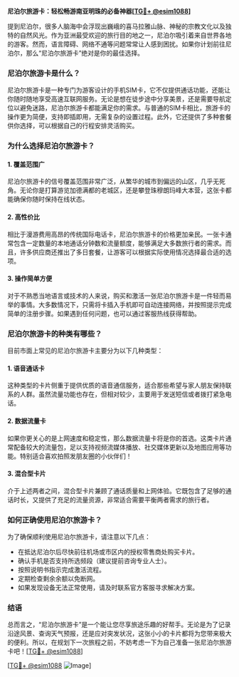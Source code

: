 **尼泊尔旅游卡：轻松畅游南亚明珠的必备神器[[TG💪+ @esim1088](https://t.me/s/esim1088)]**

提到尼泊尔，很多人脑海中会浮现出巍峨的喜马拉雅山脉、神秘的宗教文化以及独特的自然风光。作为亚洲最受欢迎的旅行目的地之一，尼泊尔吸引着来自世界各地的游客。然而，语言障碍、网络不通等问题常常让人感到困扰。如果你计划前往尼泊尔，那么“尼泊尔旅游卡”绝对是你的最佳选择。

### 尼泊尔旅游卡是什么？

尼泊尔旅游卡是一种专门为游客设计的手机SIM卡，它不仅提供通话功能，还能让你随时随地享受高速互联网服务。无论是想在徒步途中分享美景，还是需要导航定位以避免迷路，尼泊尔旅游卡都能满足你的需求。与普通的SIM卡相比，旅游卡的操作更为简便，支持即插即用，无需复杂的设置过程。此外，它还提供了多种套餐供你选择，可以根据自己的行程安排灵活购买。

### 为什么选择尼泊尔旅游卡？

#### 1. **覆盖范围广**
尼泊尔旅游卡的信号覆盖范围非常广泛，从繁华的城市到偏远的山区，几乎无死角。无论你是打算游览加德满都的老城区，还是攀登珠穆朗玛峰大本营，这张卡都能确保你随时保持在线状态。

#### 2. **高性价比**
相比于漫游费用高昂的传统国际电话卡，尼泊尔旅游卡的价格更加亲民。一张卡通常包含一定数量的本地通话分钟数和流量额度，能够满足大多数旅行者的需求。而且，许多供应商还推出了多日套餐，让游客可以根据实际使用情况选择最合适的选项。

#### 3. **操作简单方便**
对于不熟悉当地语言或技术的人来说，购买和激活一张尼泊尔旅游卡是一件轻而易举的事情。大多数情况下，只需将卡插入手机即可自动连接网络，并按照提示完成简单的注册步骤。如果遇到任何问题，也可以通过客服热线获得帮助。

### 尼泊尔旅游卡的种类有哪些？

目前市面上常见的尼泊尔旅游卡主要分为以下几种类型：

#### 1. **语音通话卡**
这种类型的卡片侧重于提供优质的语音通信服务，适合那些希望与家人朋友保持联系的人群。虽然流量功能也存在，但相对较少，主要用于发送短信或者拨打紧急电话。

#### 2. **数据流量卡**
如果你更关心的是上网速度和稳定性，那么数据流量卡将是你的首选。这类卡片通常配备较大的流量包，足以支持视频流媒体播放、社交媒体更新以及地图应用等功能。特别适合喜欢拍照发朋友圈的小伙伴们！

#### 3. **混合型卡片**
介于上述两者之间，混合型卡片兼顾了通话质量和上网体验。它既包含了足够的通话时长，又提供了充足的流量资源，非常适合需要平衡两者需求的旅行者。

### 如何正确使用尼泊尔旅游卡？

为了确保顺利使用尼泊尔旅游卡，请注意以下几点：

- 在抵达尼泊尔后尽快前往机场或市区内的授权零售商处购买卡片。
- 确认手机是否支持所选频段（建议提前咨询专业人士）。
- 按照说明书指示完成激活流程。
- 定期检查剩余余额以免断网。
- 如果发现设备无法正常使用，请及时联系官方客服寻求解决方案。

### 结语

总而言之，“尼泊尔旅游卡”是一个能让您尽享旅途乐趣的好帮手。无论是为了记录沿途风景、查询天气预报，还是应对突发状况，这张小小的卡片都将为您带来极大的便利。所以，在规划下一次旅程之前，不妨考虑一下为自己准备一张尼泊尔旅游卡吧！[[TG💪+ @esim1088](https://t.me/s/esim1088)]

[[TG💪+ @esim1088](https://t.me/s/esim1088) ![Image](https://i.postimg.cc/4NQfJmqS/Snipaste-2025-05-13-00-14-12.png)]